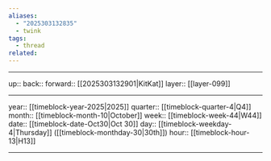```yaml
---
aliases:
  - "2025303132835"
  - twink
tags:
  - thread
related:
---
```




***

up:: 
back:: 
forward:: [[2025303132901|KitKat]]
layer:: [[layer-099]]

***

year:: [[timeblock-year-2025|2025]]
quarter:: [[timeblock-quarter-4|Q4]]
month:: [[timeblock-month-10|October]]
week:: [[timeblock-week-44|W44]]
date:: [[timeblock-date-Oct30|Oct 30]]
day:: [[timeblock-weekday-4|Thursday]] ([[timeblock-monthday-30|30th]])
hour:: [[timeblock-hour-13|H13]]

***
